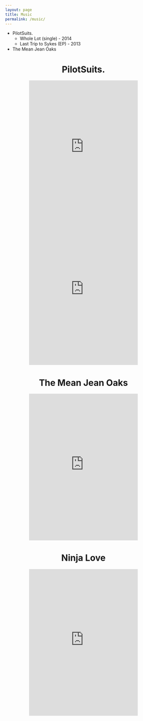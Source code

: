 ```yaml
---
layout: page
title: Music
permalink: /music/
---
```



* PilotSuits.
	* Whole Lot (single) - 2014
	* Last Trip to Sykes (EP) - 2013
* The Mean Jean Oaks

<center>
<h1>PilotSuits.</h1>


<iframe style="border: 0; width: 350px; height: 442px;" src="http://bandcamp.com/EmbeddedPlayer/track=1932418255/size=large/bgcol=ffffff/linkcol=0687f5/tracklist=false/transparent=true/" seamless><a href="http://pilotsuits.bandcamp.com/track/whole-lot">Whole Lot by PilotSuits.</a></iframe>

<br>

<iframe style="border: 0; width: 350px; height: 470px;" src="http://bandcamp.com/EmbeddedPlayer/album=4207137917/size=large/bgcol=ffffff/linkcol=0687f5/tracklist=false/transparent=true/" seamless><a href="http://pilotsuits.bandcamp.com/album/last-trip-to-sykes-ep">Last  Trip to Sykes (EP) by PilotSuits.</a></iframe>


<h1>The Mean Jean Oaks</h1>

<iframe style="border: 0; width: 350px; height: 470px;" src="http://bandcamp.com/EmbeddedPlayer/album=3095021900/size=large/bgcol=ffffff/linkcol=0687f5/tracklist=false/transparent=true/" seamless><a href="http://themeanjeanoaks.bandcamp.com/album/greetings-from-the-oakerland-lounge-live">Greetings from the Oakerland Lounge (live) by The Mean Jean Oaks</a></iframe>


<h1>Ninja Love</h1>

<iframe style="border: 0; width: 350px; height: 470px;" src="http://bandcamp.com/EmbeddedPlayer/album=3979249411/size=large/bgcol=ffffff/linkcol=0687f5/tracklist=false/transparent=true/" seamless><a href="http://ninjalove.bandcamp.com/album/shishkebab-2">Shishkebab by Ninja Love</a></iframe>
</center>